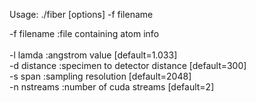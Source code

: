 Usage: ./fiber [options] -f filename

-f filename      :file containing atom info<br>			
-l lamda         :angstrom value                 [default=1.033] <br>
-d distance      :specimen to detector distance  [default=300] <br>
-s span          :sampling resolution            [default=2048]<br>
-n nstreams      :number of cuda streams         [default=2]<br>
